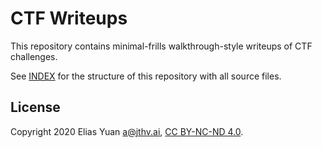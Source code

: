 # CTF Writeups

This repository contains minimal-frills walkthrough-style writeups of CTF challenges.

See [INDEX](./INDEX) for the structure of this repository with all source files.

## License

Copyright 2020 Elias Yuan <a@jthv.ai>, [CC BY-NC-ND 4.0](./LICENSE).
